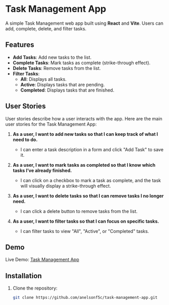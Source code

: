 # Task Management App

A simple Task Management web app built using **React** and **Vite**. Users can add, complete, delete, and filter tasks.

## Features
- **Add Tasks**: Add new tasks to the list.
- **Complete Tasks**: Mark tasks as complete (strike-through effect).
- **Delete Tasks**: Remove tasks from the list.
- **Filter Tasks**:
  - **All**: Displays all tasks.
  - **Active**: Displays tasks that are pending.
  - **Completed**: Displays tasks that are finished.

## User Stories
User stories describe how a user interacts with the app. Here are the main user stories for the Task Management App:

1. **As a user, I want to add new tasks so that I can keep track of what I need to do.**
   - I can enter a task description in a form and click "Add Task" to save it.

2. **As a user, I want to mark tasks as completed so that I know which tasks I’ve already finished.**
   - I can click on a checkbox to mark a task as complete, and the task will visually display a strike-through effect.

3. **As a user, I want to delete tasks so that I can remove tasks I no longer need.**
   - I can click a delete button to remove tasks from the list.

4. **As a user, I want to filter tasks so that I can focus on specific tasks.**
   - I can filter tasks to view "All", "Active", or "Completed" tasks.

## Demo
Live Demo: [Task Management App](https://anelsonf5c.github.io/task-management-app/)

## Installation

1. Clone the repository:
   ```bash
   git clone https://github.com/anelsonf5c/task-management-app.git
